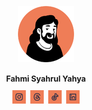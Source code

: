 <div align="center">
  <img src="profile.png" width="150" height="150">
  <h2>Fahmi Syahrul Yahya</h2>
  <a href="https://www.instagram.com/code.with.fahmi/"><img src="socials/instagran.svg" width="36"></a>
  &nbsp;
  <a href="https://www.threads.net/@code.with.fahmi"><img src="socials/threads.svg" width="36"></a>
  &nbsp;
  <a href="https://www.tiktok.com/@code.with.fahmi"><img src="socials/tiktok.svg" width="36"></a>
  &nbsp;
  <a href="https://www.linkedin.com/in/fahmi-syahrul-yahya"><img src="socials/linkedin.svg" width="36" /></a>
</div>
